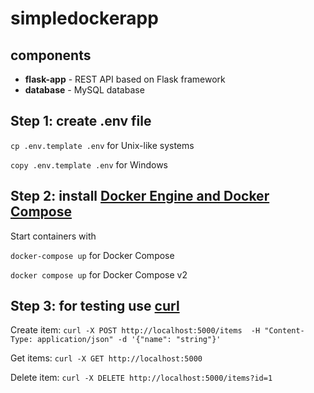 # simpledockerapp
## components
* **flask-app** - REST API based on Flask framework
* **database** - MySQL database

## Step 1: create .env file
```cp .env.template .env```  for Unix-like systems

```copy .env.template .env``` for Windows

## Step 2: install [Docker Engine and Docker Compose](https://docs.docker.com/compose/install/)
Start containers with

```docker-compose up``` for Docker Compose

```docker compose up``` for Docker Compose v2

## Step 3: for testing use [curl](https://curl.se/)
Create item:
```curl -X POST http://localhost:5000/items  -H "Content-Type: application/json" -d '{"name": "string"}'```

Get items:
```curl -X GET http://localhost:5000```

Delete item:
```curl -X DELETE http://localhost:5000/items?id=1```
